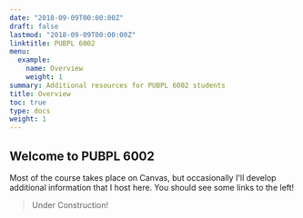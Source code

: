 ```yaml
---
date: "2018-09-09T00:00:00Z"
draft: false
lastmod: "2018-09-09T00:00:00Z"
linktitle: PUBPL 6002
menu:
  example:
    name: Overview
    weight: 1
summary: Additional resources for PUBPL 6002 students
title: Overview
toc: true
type: docs
weight: 1
---
```


## Welcome to PUBPL 6002

Most of the course takes place on Canvas, but occasionally I'll develop additional information that I host here. You should see some links to the left!

>Under Construction!